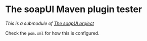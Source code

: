 # The soapUI Maven plugin tester

*This is a submodule of [The soapUI project](https://github.com/SmartBear/soapui/tree/SOAPUI-3838-Convert-to-maven3)*

Check the `pom.xml` for how this is configured.